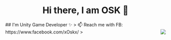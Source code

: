 <h1 align="center">
Hi there, I am OSK 👋
</h1>
## I'm Unity Game Developer ✨
> 📫 Reach me with FB: https://www.facebook.com/xOskx/
> <img align="right" src="https://github-readme-stats.vercel.app/api?username=O-S-K&show_icons=true&icon_color=CE1D2D&text_color=718096&bg_color=ffffff&hide_title=true" />
  
